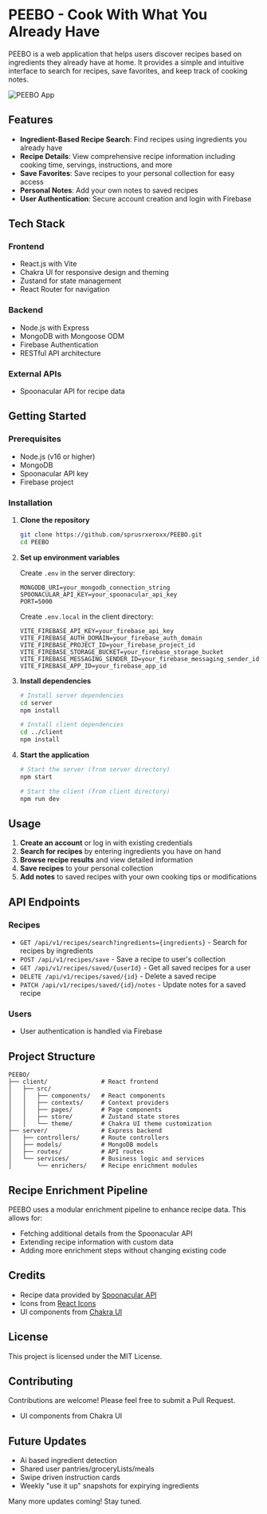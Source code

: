# **PEEBO - Cook With What You Already Have**
PEEBO is a web application that helps users discover recipes based on ingredients they already have at home. It provides a simple and intuitive interface to search for recipes, save favorites, and keep track of cooking notes.

![PEEBO App](https://placeholder-for-app-screenshot.com)

## Features

- **Ingredient-Based Recipe Search**: Find recipes using ingredients you already have
- **Recipe Details**: View comprehensive recipe information including cooking time, servings, instructions, and more
- **Save Favorites**: Save recipes to your personal collection for easy access
- **Personal Notes**: Add your own notes to saved recipes
- **User Authentication**: Secure account creation and login with Firebase

## Tech Stack

### Frontend
- React.js with Vite
- Chakra UI for responsive design and theming
- Zustand for state management
- React Router for navigation

### Backend
- Node.js with Express
- MongoDB with Mongoose ODM
- Firebase Authentication
- RESTful API architecture

### External APIs
- Spoonacular API for recipe data

## Getting Started

### Prerequisites
- Node.js (v16 or higher)
- MongoDB
- Spoonacular API key
- Firebase project

### Installation

1. **Clone the repository**
   ```bash
   git clone https://github.com/sprusrxeroxx/PEEBO.git
   cd PEEBO
   ```

2. **Set up environment variables**
   
   Create `.env` in the server directory:
   ```
   MONGODB_URI=your_mongodb_connection_string
   SPOONACULAR_API_KEY=your_spoonacular_api_key
   PORT=5000
   ```

   Create `.env.local` in the client directory:
   ```
   VITE_FIREBASE_API_KEY=your_firebase_api_key
   VITE_FIREBASE_AUTH_DOMAIN=your_firebase_auth_domain
   VITE_FIREBASE_PROJECT_ID=your_firebase_project_id
   VITE_FIREBASE_STORAGE_BUCKET=your_firebase_storage_bucket
   VITE_FIREBASE_MESSAGING_SENDER_ID=your_firebase_messaging_sender_id
   VITE_FIREBASE_APP_ID=your_firebase_app_id
   ```

3. **Install dependencies**
   ```bash
   # Install server dependencies
   cd server
   npm install

   # Install client dependencies
   cd ../client
   npm install
   ```

4. **Start the application**
   ```bash
   # Start the server (from server directory)
   npm start

   # Start the client (from client directory)
   npm run dev
   ```

## Usage

1. **Create an account** or log in with existing credentials
2. **Search for recipes** by entering ingredients you have on hand
3. **Browse recipe results** and view detailed information
4. **Save recipes** to your personal collection
5. **Add notes** to saved recipes with your own cooking tips or modifications

## API Endpoints

### Recipes
- `GET /api/v1/recipes/search?ingredients={ingredients}` - Search for recipes by ingredients
- `POST /api/v1/recipes/save` - Save a recipe to user's collection
- `GET /api/v1/recipes/saved/{userId}` - Get all saved recipes for a user
- `DELETE /api/v1/recipes/saved/{id}` - Delete a saved recipe
- `PATCH /api/v1/recipes/saved/{id}/notes` - Update notes for a saved recipe

### Users
- User authentication is handled via Firebase

## Project Structure

```
PEEBO/
├── client/               # React frontend
│   ├── src/
│   │   ├── components/   # React components
│   │   ├── contexts/     # Context providers
│   │   ├── pages/        # Page components
│   │   ├── store/        # Zustand state stores
│   │   └── theme/        # Chakra UI theme customization
├── server/               # Express backend
│   ├── controllers/      # Route controllers
│   ├── models/           # MongoDB models
│   ├── routes/           # API routes
│   └── services/         # Business logic and services
│       └── enrichers/    # Recipe enrichment modules
```

## Recipe Enrichment Pipeline

PEEBO uses a modular enrichment pipeline to enhance recipe data. This allows for:

- Fetching additional details from the Spoonacular API
- Extending recipe information with custom data
- Adding more enrichment steps without changing existing code

## Credits

- Recipe data provided by [Spoonacular API](https://spoonacular.com/food-api)
- Icons from [React Icons](https://react-icons.github.io/react-icons/)
- UI components from [Chakra UI](https://chakra-ui.com/)

## License

This project is licensed under the MIT License.

## Contributing

Contributions are welcome! Please feel free to submit a Pull Request.
- UI components from Chakra UI

## Future Updates
- Ai based ingredient detection
- Shared user pantries/groceryLists/meals
- Swipe driven instruction cards
- Weekly "use it up" snapshots for expirying ingredients

Many more updates coming! Stay tuned.


